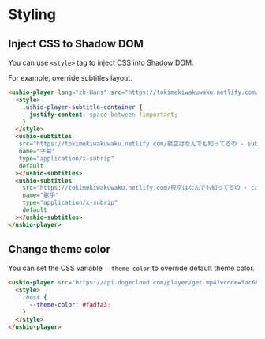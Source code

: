 # Styling

## Inject CSS to Shadow DOM

You can use `<style>` tag to inject CSS into Shadow DOM.

For example, override subtitles layout.

```html
<ushio-player lang="zh-Hans" src="https://tokimekiwakuwaku.netlify.com/夜空はなんでも知ってるの.mp4">
  <style>
    .ushio-player-subtitle-container {
      justify-content: space-between !important;
    }
  </style>
  <ushio-subtitles
   src="https://tokimekiwakuwaku.netlify.com/夜空はなんでも知ってるの - subtitle.srt"
   name="字幕"
   type="application/x-subrip"
   default
  ></ushio-subtitles>
  <ushio-subtitles
    src="https://tokimekiwakuwaku.netlify.com/夜空はなんでも知ってるの - caption.srt"
    name="歌手"
    type="application/x-subrip"
    default
  ></ushio-subtitles>
</ushio-player>
```

<div class="video-wrap">
<ushio-player lang="zh-Hans" src="https://tokimekiwakuwaku.netlify.com/夜空はなんでも知ってるの.mp4">
  <style>
    .ushio-player-subtitle-container {
      justify-content: space-between !important;
    }
  </style>
  <ushio-subtitles
   src="https://tokimekiwakuwaku.netlify.com/夜空はなんでも知ってるの - subtitle.srt"
   name="字幕"
   type="application/x-subrip"
   default
  ></ushio-subtitles>
  <ushio-subtitles
    src="https://tokimekiwakuwaku.netlify.com/夜空はなんでも知ってるの - caption.srt"
    name="歌手"
    type="application/x-subrip"
    default
  ></ushio-subtitles>
</ushio-player>
</div>

## Change theme color

You can set the CSS variable `--theme-color` to override default theme color.

```html
<ushio-player src="https://api.dogecloud.com/player/get.mp4?vcode=5ac682e6f8231991&userId=17&ext=.mp4">
  <style>
    :host {
      --theme-color: #fadfa3;
    }
  </style>
</ushio-player>
```

<div class="video-wrap">
<ushio-player src="https://api.dogecloud.com/player/get.mp4?vcode=5ac682e6f8231991&userId=17&ext=.mp4">
  <style>
    :host {
      --theme-color: #fadfa3;
    }
  </style>
</ushio-player>
</div>
